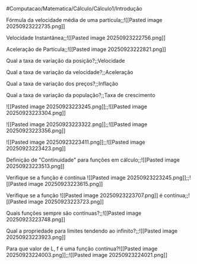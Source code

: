 #Computacao/Matematica/Cálculo/Cálculo1/Introdução

Fórmula da velocidade média de uma partícula;;![[Pasted image 20250923222735.png]]

Velocidade Instantânea;;![[Pasted image 20250923222756.png]]
<!--SR:!2025-09-24,1,230-->

Aceleração de Partícula;;![[Pasted image 20250923222821.png]]
<!--SR:!2025-09-24,1,230-->

Qual a taxa de variação da posição?;;Velocidade
<!--SR:!2025-09-27,4,270-->

Qual a taxa de variação da velocidade?;;Aceleração
<!--SR:!2025-09-27,4,270-->

Qual a taxa de variação dos preços?;;Inflação
<!--SR:!2025-09-27,4,270-->

Qual a taxa de variação da população?;;Taxa de crescimento
<!--SR:!2025-09-24,1,230-->

![[Pasted image 20250923223245.png]];;![[Pasted image 20250923223304.png]]
<!--SR:!2025-09-27,4,270-->

![[Pasted image 20250923223322.png]];;![[Pasted image 20250923223356.png]]
<!--SR:!2025-09-27,4,270-->

![[Pasted image 20250923223411.png]];;![[Pasted image 20250923223423.png]]
<!--SR:!2025-09-27,4,270-->

Definição de "Continuidade" para funções em cálculo;;![[Pasted image 20250923223513.png]]
<!--SR:!2025-09-27,4,270-->

Verifique se a função é contínua ![[Pasted image 20250923223245.png]];;![[Pasted image 20250923223615.png]]
<!--SR:!2025-09-27,4,270-->

Verifique se a função ![[Pasted image 20250923223707.png]] é contínua;;![[Pasted image 20250923223723.png]]
<!--SR:!2025-09-24,1,230-->

Quais funções sempre são contínuas?;;![[Pasted image 20250923223748.png]]
<!--SR:!2025-09-24,1,230-->

Qual a propriedade para limites tendendo ao infinito?;;![[Pasted image 20250923223923.png]]
<!--SR:!2025-09-24,1,230-->

Para que valor de L, f é uma função contínua?![[Pasted image 20250923224003.png]];;![[Pasted image 20250923224021.png]]
<!--SR:!2025-09-24,1,230-->